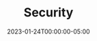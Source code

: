 ---
title: "Security"
heading: "Security"
description: "Security"
date: 2023-01-24T00:00:00-05:00
weight: 3
aliases:
  - /contribute/desktop/architecture/main/security/
---